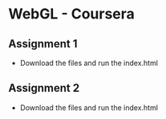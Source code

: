 # WebGL - Coursera 

## Assignment 1

- Download the files and run the index.html

## Assignment 2

- Download the files and run the index.html
